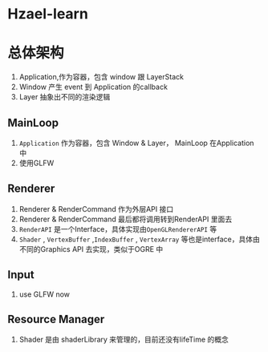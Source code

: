 # Hzael-learn

# 总体架构
1. Application,作为容器，包含 window 跟 LayerStack
2. Window 产生 event 到 Application 的callback
3. Layer 抽象出不同的渲染逻辑

## MainLoop

1. `Application`  作为容器，包含 Window & Layer， MainLoop 在Application中
2.  使用GLFW

## Renderer

1. Renderer & RenderCommand 作为外层API 接口
2. Renderer & RenderCommand 最后都将调用转到RenderAPI 里面去
3. `RenderAPI` 是一个Interface，具体实现由`OpenGLRendererAPI` 等
4. `Shader` , `VertexBuffer` ,`IndexBuffer` , `VertexArray` 等也是interface，具体由不同的Graphics API 去实现，类似于OGRE 中

## Input

1. use GLFW now

## Resource Manager

1. Shader 是由 shaderLibrary 来管理的，目前还没有lifeTime 的概念